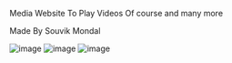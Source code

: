 Media Website To Play Videos Of course and many more

Made By Souvik Mondal

![image](https://user-images.githubusercontent.com/33234596/126515708-0314f596-ebfa-49ce-8c6a-ac6792252648.png)
![image](https://user-images.githubusercontent.com/33234596/126515729-3ff3d648-520b-42c5-a187-7beb1ee99cf6.png)
![image](https://user-images.githubusercontent.com/33234596/126515735-220dc706-a459-4de6-a1fd-d97de9c8f765.png)
